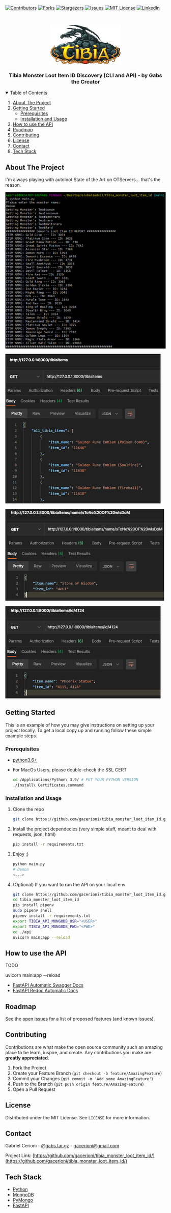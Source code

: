 [![Contributors][contributors-shield]][contributors-url]
[![Forks][forks-shield]][forks-url]
[![Stargazers][stars-shield]][stars-url]
[![Issues][issues-shield]][issues-url]
[![MIT License][license-shield]][license-url]
[![LinkedIn][linkedin-shield]][linkedin-url]



<!-- PROJECT LOGO -->
<br />
<p align="center">
  <a href="https://github.com/gacerioni/tibia_monster_loot_item_id">
    <img src="images/Tibia_Logo.png" alt="Logo" width="220" height="123">
  </a>

  <h3 align="center">Tibia Monster Loot Item ID Discovery (CLI and API) - by Gabs the Creator</h3>

<!-- TABLE OF CONTENTS -->
<details open="open">
  <summary>Table of Contents</summary>
  <ol>
    <li>
      <a href="#about-the-project">About The Project</a>
    </li>
    <li>
      <a href="#getting-started">Getting Started</a>
      <ul>
        <li><a href="#prerequisites">Prerequisites</a></li>
        <li><a href="#installation-and-usage">Installation and Usage</a></li>
      </ul>
    </li>
    <li><a href="#how-to-use-the-api">How to use the API</a></li>
    <li><a href="#roadmap">Roadmap</a></li>
    <li><a href="#contributing">Contributing</a></li>
    <li><a href="#license">License</a></li>
    <li><a href="#contact">Contact</a></li>
    <li><a href="#tech-stack">Tech Stack</a></li>
  </ol>
</details>



<!-- ABOUT THE PROJECT -->
## About The Project

I'm always playing with autoloot State of the Art on OTServers... that's the reason.

![Product Name Screen Shot][product-screenshot]

[![Postman API all items][api_postman_all]](http://127.0.0.1:8000/tibiaitems)

[![Postman API by Name][api_postman_name]](http://127.0.0.1:8000/tibiaitems/name/sToNe%20OF%20wIsDoM)

[![Postman API by ID][api_postman_id]](http://127.0.0.1:8000/tibiaitems/id/4124)

<!-- GETTING STARTED -->
## Getting Started

This is an example of how you may give instructions on setting up your project locally.
To get a local copy up and running follow these simple example steps.

### Prerequisites

* [python3.6+](https://www.python.org/downloads/)

* For MacOs Users, please double-check the SSL CERT
   ```sh
   cd /Applications/Python\ 3.9/ # PUT YOUR PYTHON VERSION
   ./Install\ Certificates.command
   ```

### Installation and Usage

1. Clone the repo
   ```sh
   git clone https://github.com/gacerioni/tibia_monster_loot_item_id.git
   ```
2. Install the project dependecies (very simple stuff, meant to deal with requests, json, html)
   ```sh
   pip install -r requirements.txt
   ```
3. Enjoy ;)
   ```sh
   python main.py
   # Demon
   <...>
   ```
4. (Optional) If you want to run the API on your local env
   ```sh
   git clone https://github.com/gacerioni/tibia_monster_loot_item_id.git
   cd tibia_monster_loot_item_id
   pip install pipenv
   sudo pipenv shell
   pipenv install -r requirements.txt
   export TIBIA_API_MONGODB_USR="<USER>"
   export TIBIA_API_MONGODB_PWD="<PWD>"
   cd ./api
   uvicorn main:app --reload
   ```

<!-- HOW TO USE THE API -->
## How to use the API

TODO

uvicorn main:app --reload

* [FastAPI Automatic Swagger Docs](http://127.0.0.1:8000/docs)
* [FastAPI Redoc Automatic Docs](http://127.0.0.1:8000/redoc)

<!-- ROADMAP -->
## Roadmap

See the [open issues](https://github.com/gacerioni/tibia_monster_loot_item_id/issues) for a list of proposed features (and known issues).



<!-- CONTRIBUTING -->
## Contributing

Contributions are what make the open source community such an amazing place to be learn, inspire, and create. Any contributions you make are **greatly appreciated**.

1. Fork the Project
2. Create your Feature Branch (`git checkout -b feature/AmazingFeature`)
3. Commit your Changes (`git commit -m 'Add some AmazingFeature'`)
4. Push to the Branch (`git push origin feature/AmazingFeature`)
5. Open a Pull Request



<!-- LICENSE -->
## License

Distributed under the MIT License. See `LICENSE` for more information.



<!-- CONTACT -->
## Contact

Gabriel Cerioni - [@gabs.tar.gz](https://www.instagram.com/gabs.tar.gz/) - gacerioni@gmail.com

Project Link: [https://github.com/gacerioni/tibia_monster_loot_item_id/](https://github.com/gacerioni/tibia_monster_loot_item_id/)

<!-- Tech Stack -->
## Tech Stack

* [Python](https://www.python.org/)
* [MongoDB](https://www.mongodb.com/)
* [PyMongo](https://pymongo.readthedocs.io/en/stable/)
* [FastAPI](https://fastapi.tiangolo.com/)


<!-- MARKDOWN LINKS & IMAGES -->
<!-- https://www.markdownguide.org/basic-syntax/#reference-style-links -->
[contributors-shield]: https://img.shields.io/github/contributors/gacerioni/tibia_monster_loot_item_id.svg?style=for-the-badge
[contributors-url]: https://github.com/gacerioni/tibia_monster_loot_item_id/graphs/contributors
[forks-shield]: https://img.shields.io/github/forks/gacerioni/tibia_monster_loot_item_id.svg?style=for-the-badge
[forks-url]: https://github.com/gacerioni/tibia_monster_loot_item_id/network/members
[stars-shield]: https://img.shields.io/github/stars/gacerioni/tibia_monster_loot_item_id.svg?style=for-the-badge
[stars-url]: https://github.com/gacerioni/tibia_monster_loot_item_id/stargazers
[issues-shield]: https://img.shields.io/github/issues/gacerioni/tibia_monster_loot_item_id.svg?style=for-the-badge
[issues-url]: https://github.com/gacerioni/tibia_monster_loot_item_id/issues
[license-shield]: https://img.shields.io/github/license/gacerioni/tibia_monster_loot_item_id.svg?style=for-the-badge
[license-url]: https://github.com/gacerioni/tibia_monster_loot_item_id/blob/master/LICENSE.txt
[linkedin-shield]: https://img.shields.io/badge/-LinkedIn-black.svg?style=for-the-badge&logo=linkedin&colorB=555
[linkedin-url]: https://linkedin.com/in/gabrielcerioni
[product-screenshot]: images/gabs_tibia.png
[api_postman_all]: images/Postman_API_ALL.png
[api_postman_id]: images/Postman_API_by_id.png
[api_postman_name]: images/Postman_API_by_name.png
